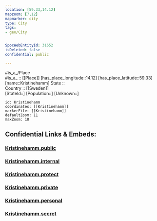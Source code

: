 ```yaml
---
location: [59.33,14.12] 
mapzoom: [7,12] 
mapmarker: city 
type: City
tags:
- geo/City


SpocWebEntityId: 31652
isDeleted: false
confidential: public

---
```

#is_a_/Place  
#is_a_ :: [[Place]] 
[has_place_longitude::14.12] 
[has_place_latitude::59.33] 
[name::Kristinehamm] 
State ::  
Country :: [[Sweden]]  
[StateId::] 
[Population::] 
[Unknown::] 


```leaflet
id: Kristinehamm
coordinates: [[Kristinehamm]] 
markerFile: [[Kristinehamm]] 
defaultZoom: 11 
maxZoom: 18
```


## Confidential Links & Embeds: 

### [Kristinehamm.public](/_public/\Earth\Continent\Europe\Europe~North\Sweden\Provinces~Sweden\Värmland\CityKristinehamm.public.md) 

### [Kristinehamm.internal](/_internal/\Earth\Continent\Europe\Europe~North\Sweden\Provinces~Sweden\Värmland\CityKristinehamm.internal.md) 

### [Kristinehamm.protect](/_protect/\Earth\Continent\Europe\Europe~North\Sweden\Provinces~Sweden\Värmland\CityKristinehamm.protect.md) 

### [Kristinehamm.private](/_private/\Earth\Continent\Europe\Europe~North\Sweden\Provinces~Sweden\Värmland\CityKristinehamm.private.md) 

### [Kristinehamm.personal](/_personal/\Earth\Continent\Europe\Europe~North\Sweden\Provinces~Sweden\Värmland\CityKristinehamm.personal.md) 

### [Kristinehamm.secret](/_secret/\Earth\Continent\Europe\Europe~North\Sweden\Provinces~Sweden\Värmland\CityKristinehamm.secret.md)

